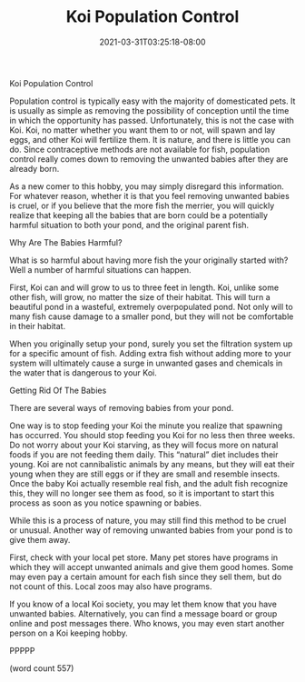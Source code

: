 ﻿---
title: "Koi Population Control"
date: 2021-03-31T03:25:18-08:00
description: "Koi txt Tips for Web Success"
featured_image: "/images/Koi txt.jpg"
tags: ["Koi txt"]
---

Koi Population Control

Population control is typically easy with the majority of domesticated pets. It is usually as simple as removing the possibility of conception until the time in which the opportunity has passed. Unfortunately, this is not the case with Koi. Koi, no matter whether you want them to or not, will spawn and lay eggs, and other Koi will fertilize them. It is nature, and there is little you can do. Since contraceptive methods are not available for fish, population control really comes down to removing the unwanted babies after they are already born.

As a new comer to this hobby, you may simply disregard this information. For whatever reason, whether it is that you feel removing unwanted babies is cruel, or if you believe that the more fish the merrier, you will quickly realize that keeping all the babies that are born could be a potentially harmful situation to both your pond, and the original parent fish.

Why Are The Babies Harmful?

What is so harmful about having more fish the your originally started with? Well a number of harmful situations can happen.

First, Koi can and will grow to us to three feet in length. Koi, unlike some other fish, will grow, no matter the size of their habitat. This will turn a beautiful pond in a wasteful, extremely overpopulated pond. Not only will to many fish cause damage to a smaller pond, but they will not be comfortable in their habitat.

When you originally setup your pond, surely you set the filtration system up for a specific amount of fish. Adding extra fish without adding more to your system will ultimately cause a surge in unwanted gases and chemicals in the water that is dangerous to your Koi.

Getting Rid Of The Babies

There are several ways of removing babies from your pond. 

One way is to stop feeding your Koi the minute you realize that spawning has occurred. You should stop feeding you Koi for no less then three weeks. Do not worry about your Koi starving, as they will focus more on natural foods if you are not feeding them daily. This “natural” diet includes their young. Koi are not cannibalistic animals by any means, but they will eat their young when they are still eggs or if they are small and resemble insects. Once the baby Koi actually resemble real fish, and the adult fish recognize this, they will no longer see them as food, so it is important to start this process as soon as you notice spawning or babies.

While this is a process of nature, you may still find this method to be cruel or unusual. Another way of removing unwanted babies from your pond is to give them away.

First, check with your local pet store. Many pet stores have programs in which they will accept unwanted animals and give them good homes. Some may even pay a certain amount for each fish since they sell them, but do not count of this. Local zoos may also have programs.

If you know of a local Koi society, you may let them know that you have unwanted babies. Alternatively, you can find a message board or group online and post messages there. Who knows, you may even start another person on a Koi keeping hobby.

PPPPP

(word count 557)




